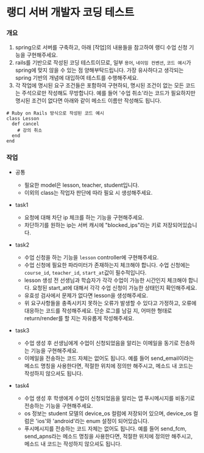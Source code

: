 # 랭디 서버 개발자 코딩 테스트
### 개요
1. spring으로 서버를 구축하고, 아래 [작업]의 내용들을 참고하여 랭디 수업 신청 기능을 구현해주세요.
2. rails를 기반으로 작성된 코딩 테스트이므로, 일부 `용어`, `네이밍 컨벤션`, `코드 예시`가 spring에 맞지 않을 수 있는 점 양해부탁드립니다. 가장 유사하다고 생각되는 spring 기반의 개념에 대입하여 테스트를 수행해주세요.
3. 각 작업에 명시된 요구 조건들은 포함하여 구현하되, 명시된 조건이 없는 모든 코드는 주석으로만 작성해도 무방합니다. 예를 들어 '수업 취소'라는 코드가 필요하지만 명시된 조건이 없다면 아래와 같이 메소드 이름만 작성해도 됩니다.
```
# Ruby on Rails 방식으로 작성된 코드 예시
class Lesson
  def cancel
    # 강의 취소
  end
end
```

### 작업
- 공통
  - 필요한 model은 lesson, teacher, student입니다.
  - 이외의 class는 작업자 판단에 따라 필요 시 생성해주세요.

- task1
  - 요청에 대해 차단 ip 체크를 하는 기능을 구현해주세요.
  - 차단하기를 원하는 ip는 서버 캐시에 "blocked_ips"라는 키로 저장되어있습니다.

- task2
  - 수업 신청을 하는 기능을 `lesson` controller에 구현해주세요.
  - 수업 신청에 필요한 파라미터가 존재하는지 체크해야 합니다. 수업 신청에는 `course_id`, `teacher_id`, `start_at`값이 필수적입니다.
  - lesson 생성 전 선생님과 학습자가 각각 수업이 가능한 시간인지 체크해야 합니다. 요청된 start_at에 대해서 각각 수업 신청이 가능한 상태인지 확인해주세요.
  - 유효성 검사에서 문제가 없다면 lesson을 생성해주세요.
  - 위 요구사항들을 충족시키지 못하는 오류가 발생할 수 있다고 가정하고, 오류에 대응하는 코드를 작성해주세요. 단순 로그를 남길 지, 어떠한 형태로 return/render를 할 지는 자유롭게 작성해주세요.

- task3
  - 수업 생성 후 선생님에게 수업이 신청되었음을 알리는 이메일을 동기로 전송하는 기능을 구현해주세요.
  - 이메일을 전송하는 코드 자체는 없어도 됩니다. 예를 들어 send_email이라는 메소드 명칭을 사용한다면, 적절한 위치에 정의만 해주시고, 메소드 내 코드는 작성하지 않으셔도 됩니다.

- task4
  - 수업 생성 후 학생에게 수업이 신청되었음을 알리는 앱 푸시메시지를 비동기로 전송하는 기능을 구현해주세요.
  - os 정보는 student 모델의 device_os 컬럼에 저장되어 있으며, device_os 컬럼은 'ios'와 'android'라는 enum 설정이 되어있습니다.
  - 푸시메시지를 전송하는 코드 자체는 없어도 됩니다. 예를 들어 send_fcm, send_apns라는 메소드 명칭을 사용한다면, 적절한 위치에 정의만 해주시고, 메소드 내 코드는 작성하지 않으셔도 됩니다.
